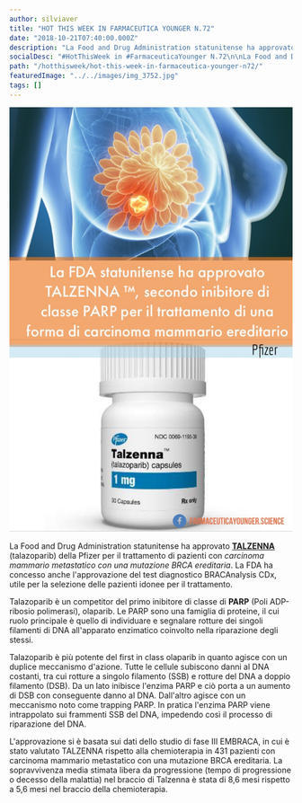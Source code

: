 ```yaml
---
author: silviaver
title: "HOT THIS WEEK IN FARMACEUTICA YOUNGER N.72"
date: "2018-10-21T07:40:00.000Z"
description: "La Food and Drug Administration statunitense ha approvato TALZENNA (talazoparib) della Pfizer per il trattamento di pazienti con carcinoma mammario metastatico con una mutazione BRCA ereditaria. La FDA ha concesso anche l'approvazione del test diagnostico BRACAnalysis CDx, utile per la selezione delle pazienti idonee per il trattamento.\n\nTalazoparib è un competitor del primo inibitore di classe di PARP (Poli ADP-ribosio polimerasi), olaparib. Le PARP sono una famiglia di proteine, il cui ruolo principale è quello di individuare e segnalare rotture dei singoli filamenti di DNA all'apparato enzimatico coinvolto nella riparazione degli stessi."
socialDesc: "#HotThisWeek in #FarmaceuticaYounger N.72\n\nLa Food and Drug Administration statunitense ha approvato TALZENNA (talazoparib) della Pfizer per il trattamento di pazienti con carcinoma mammario metastatico con una mutazione BRCA ereditaria. La FDA ha concesso anche l'approvazione del test diagnostico BRACAnalysis CDx, utile per la selezione delle pazienti idonee per il trattamento.\n\nTalazoparib è un competitor del primo inibitore di classe di PARP (Poli ADP-ribosio polimerasi), olaparib. Le PARP sono una famiglia di proteine, il cui ruolo principale è quello di individuare e segnalare rotture dei singoli filamenti di DNA all'apparato enzimatico coinvolto nella riparazione degli stessi.\n\nTalazoparib agisce con un duplice meccanismo d'azione. Tutte le cellule subiscono danni al DNA costanti, tra cui rotture a singolo filamento (SSB) e rotture del DNA a doppio filamento (DSB). Talazoparib da un lato inibisce l'enzima PARP e ciò porta a un aumento di DSB con conseguente danno al DNA, dall'altro agisce con un meccanismo noto come trapping PARP. In pratica l'enzima PARP viene intrappolato sui frammenti SSB del DNA, impedendo così il processo di riparazione del DNA.\n"
path: "/hotthisweek/hot-this-week-in-farmaceutica-younger-n72/"
featuredImage: "../../images/img_3752.jpg"
tags: []
---
```


![](../../images/img_3752.jpg)

La Food and Drug Administration statunitense ha approvato [**TALZENNA**](https://www.fda.gov/Drugs/InformationOnDrugs/ApprovedDrugs/ucm623540.htm) (talazoparib) della Pfizer per il trattamento di pazienti con _carcinoma mammario metastatico con una mutazione BRCA ereditaria_.
La FDA ha concesso anche l'approvazione del test diagnostico BRACAnalysis CDx, utile per la selezione delle pazienti idonee per il trattamento.

Talazoparib è un competitor del primo inibitore di classe di **PARP** (Poli ADP-ribosio polimerasi), olaparib. Le PARP sono una famiglia di proteine, il cui ruolo principale è quello di individuare e segnalare rotture dei singoli filamenti di DNA all'apparato enzimatico coinvolto nella riparazione degli stessi.

Talazoparib è più potente del first in class olaparib in quanto agisce con un duplice meccanismo d'azione. Tutte le cellule subiscono danni al DNA costanti, tra cui rotture a singolo filamento (SSB) e rotture del DNA a doppio filamento (DSB). Da un lato inibisce l'enzima PARP e ciò porta a un aumento di DSB con conseguente danno al DNA. Dall'altro agisce con un meccanismo noto come trapping PARP. In pratica l'enzima PARP viene intrappolato sui frammenti SSB del DNA, impedendo così il processo di riparazione del DNA.

L'approvazione si è basata sui dati dello studio di fase III EMBRACA, in cui è stato valutato TALZENNA rispetto alla chemioterapia in 431 pazienti con carcinoma mammario metastatico con una mutazione BRCA ereditaria. La sopravvivenza media stimata libera da progressione (tempo di progressione o decesso della malattia) nel braccio di Talzenna è stata di 8,6 mesi rispetto a 5,6 mesi nel braccio della chemioterapia.
